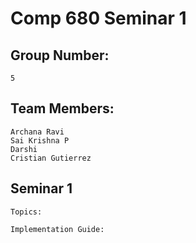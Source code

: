 # Comp 680 Seminar 1
## Group Number: 

    5

## Team Members: 

	Archana Ravi
	Sai Krishna P
	Darshi
	Cristian Gutierrez

## Seminar 1
    Topics:

    Implementation Guide: